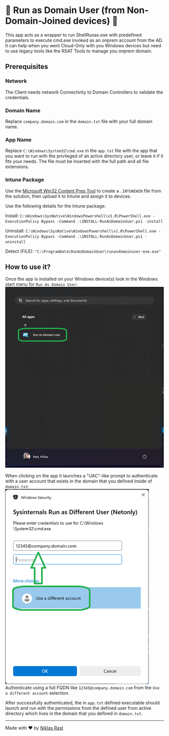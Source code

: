 # 🛫 Run as Domain User (from Non-Domain-Joined devices) 🛫

This app acts as a wrapper to run ShellRunas.exe with predefined parameters to execute cmd.exe invoked as an onprem account from the AD. It can help when you went Cloud-Only with you Windows devices but need to use legacy tools like the RSAT Tools to manage you onprem domain.

## Prerequisites

### Network
The Client needs network Connectivity to Domain Controllers to validate the credentials.

### Domain Name
Replace `company.domain.com` in the `domain.txt` file with your full domain name.

### App Name
Replace `C:\Windows\System32\cmd.exe` in the `app.txt` file with the app that you want to run with the privileged of an active directory user, or leave it if it fits your needs. The file must be inserted with the full path and all file extensions.

### Intune Package
Use the [Microsoft Win32 Content Prep Tool](https://github.com/microsoft/Microsoft-Win32-Content-Prep-Tool) to create a `.INTUNEWIN` file from the solution, then upload it to Intune and assign it to devices.

Use the following details for the Intune package:

Install: `C:\Windows\SysNative\WindowsPowershell\v1.0\PowerShell.exe -ExecutionPolicy Bypass -Command .\INSTALL-RunAsDomainUser.ps1 -install`

Uninstall: `C:\Windows\SysNative\WindowsPowershell\v1.0\PowerShell.exe -ExecutionPolicy Bypass -Command .\INSTALL-RunAsDomainUser.ps1 -uninstall`

Detect (FILE): `"C:\ProgramData\RunAsDomainUser\runasdomainuser-exe.exe"`



## How to use it?

Once the app is installed on your Windows device(s) look in the Windows start menu for `Run As Domain User`:
![runasdomainuser](./assets/1.png)

When clicking on the app it launches a "UAC"-like prompt to authenticate with a user account that exists in the domain that you defined inside of `domain.txt`:
![runasdomainuser](./assets/2.png)
Authenticate using a full FQDN like `12345@company.domain.com` from the `Use a different account` selection.

After successfully authenticated, the in `app.txt` defined executable should launch and run with the permissions from the defined user from active directory which lives in the domain that you defined in `domain.txt`.


---

Made with ❤️ by [Niklas Rast](https://github.com/niklasrst)
